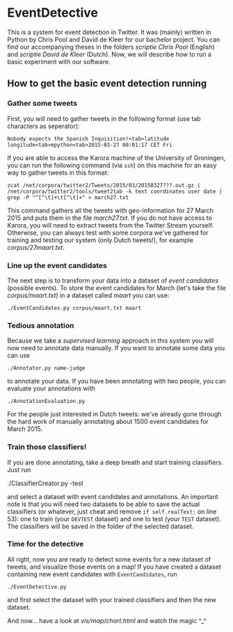 # EventDetective

This is a system for event detection in Twitter. It was (mainly) written in Python by Chris Pool and David de 
Kleer for our bachelor project. You can find our accompanying theses in the folders *scriptie Chris Pool* 
(English) and *scriptie David de Kleer* (Dutch). Now, we will describe how to run a basic experiment with our software.

## How to get the basic event detection running

### Gather some tweets

First, you will need to gather tweets in the following format (use tab characters as seperator):

`Nobody expects the Spanish Inquisition!<tab>latitude longitude<tab>mpython<tab>2015-03-27 00:01:17 CET Fri`

If you are able to access the Karora machine of the University of Groningen, you can run the following 
command (via `ssh`) on this machine for an easy way to gather tweets in this format:

`zcat /net/corpora/twitter2/Tweets/2015/03/20150327???.out.gz | /net/corpora/twitter2/tools/tweet2tab -k text coordinates user date | grep -P "^[^\t]+\t[^\t]+" > march27.txt`

This command gathers all the tweets with geo-information for 27 March 2015 and puts them in the file *march27.txt*.
If you do not have access to Karora, you will need to extract tweets from the Twitter Stream yourself. Otherwise,
you can always test with some corpora we've gathered for training and testing our system (only Dutch tweets!),
for example *corpus/27maart.txt*.

### Line up the event candidates

The next step is to transform your data into a dataset of *event candidates* (possible events). To store the event 
candidates for March (let's take the file *corpus/maart.txt*) in a dataset called *maart* you can use:

`./EventCandidates.py corpus/maart.txt maart`

### Tedious annotation

Because we take a *supervised learning* approach in this system you will now need to annotate data manually. If
you want to annotate some data you can use 

`./Annotator.py name-judge`

to annotate your data. If you have been annotating with two people, you can evaluate your annotations with

`./AnnotationEvaluation.py`

For the people just interested in Dutch tweets: we've already gone through the hard work of manually annotating 
about 1500 event candidates for March 2015. 

### Train those classifiers!

If you are done annotating, take a deep breath and start training classifiers. Just run

./ClassifierCreator.py -test

and select a dataset with event candidates and annotations. An important note is that you will need two datasets
to be able to save the actual classifiers (or whatever, just cheat and remove `if self.realTest:` on line 53): one to train
(your `DEVTEST` dataset) and one to test (your `TEST` dataset). The classifiers will be saved in the folder of the 
selected dataset.

### Time for the detective

All right, now you are ready to detect some events for a new dataset of tweets, and visualize those events on a
map! If you have created a dataset containing new event candidates with `EventCandidates`, run

`./EventDetective.py`

and first select the dataset with your trained classifiers and then the new dataset. 

And now... have a look at *vis/map/chart.html* and watch the magic ^_^
